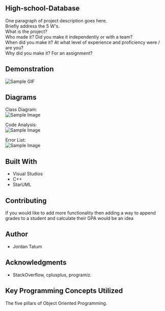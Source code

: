 ## High-school-Database

One paragraph of project description goes here.<br />
Briefly address the 5 W's. <br />
What is the project?<br />
Who made it? Did you make it independently or with a team?<br />
When did you make it? At what level of experience and proficiency were / are you?<br />
Why did you make it?  For an assignment? <br />

## Demonstration
![Sample GIF](docs/octocat_github.gif) 

## Diagrams
Class Diagram: <br />
 ![Sample Image](docs/9919.png) <br />
 
Code Analysis: <br />
 ![Sample Image](docs/9919.png) <br />
 
Error List: <br />
 ![Sample Image](docs/9919.png) <br />
 
## Built With

* Visual Studios
* C++
* StarUML  

## Contributing

If you would like to add more functionality then adding a way to append grades to a student and calculate their GPA would be an idea <br />

## Author

* Jordan Tatum

## Acknowledgments

* StackOverflow, cplusplus, programiz. <br />

## Key Programming Concepts Utilized

The five pillars of Object Oriented Programming. <br />

